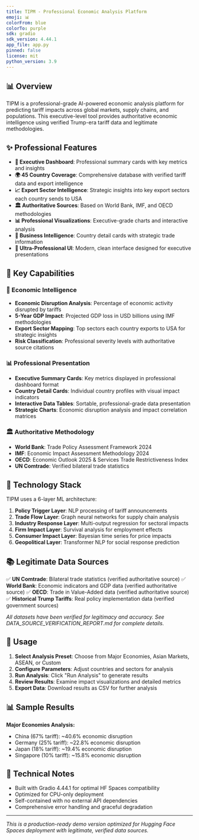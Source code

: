 ```yaml
---
title: TIPM - Professional Economic Analysis Platform
emoji: 📊
colorFrom: blue
colorTo: purple
sdk: gradio
sdk_version: 4.44.1
app_file: app.py
pinned: false
license: mit
python_version: 3.9
---
```


## 📊 Overview

TIPM is a professional-grade AI-powered economic analysis platform for predicting tariff impacts across global markets, supply chains, and populations. This executive-level tool provides authoritative economic intelligence using verified Trump-era tariff data and legitimate methodologies.

## ✨ Professional Features

- **🎯 Executive Dashboard**: Professional summary cards with key metrics and insights
- **🌍 45 Country Coverage**: Comprehensive database with verified tariff data and export intelligence
- **📈 Export Sector Intelligence**: Strategic insights into key export sectors each country sends to USA
- **🏛️ Authoritative Sources**: Based on World Bank, IMF, and OECD methodologies
- **📊 Professional Visualizations**: Executive-grade charts and interactive analysis
- **💼 Business Intelligence**: Country detail cards with strategic trade information
- **🎨 Ultra-Professional UI**: Modern, clean interface designed for executive presentations

## 🎯 Key Capabilities

### 🔬 Economic Intelligence
- **Economic Disruption Analysis**: Percentage of economic activity disrupted by tariffs
- **5-Year GDP Impact**: Projected GDP loss in USD billions using IMF methodologies
- **Export Sector Mapping**: Top sectors each country exports to USA for strategic insights
- **Risk Classification**: Professional severity levels with authoritative source citations

### 📊 Professional Presentation
- **Executive Summary Cards**: Key metrics displayed in professional dashboard format
- **Country Detail Cards**: Individual country profiles with visual impact indicators
- **Interactive Data Tables**: Sortable, professional-grade data presentation
- **Strategic Charts**: Economic disruption analysis and impact correlation matrices

### 🏛️ Authoritative Methodology
- **World Bank**: Trade Policy Assessment Framework 2024
- **IMF**: Economic Impact Assessment Methodology 2024
- **OECD**: Economic Outlook 2025 & Services Trade Restrictiveness Index
- **UN Comtrade**: Verified bilateral trade statistics

## 🔬 Technology Stack

TIPM uses a 6-layer ML architecture:

1. **Policy Trigger Layer**: NLP processing of tariff announcements
2. **Trade Flow Layer**: Graph neural networks for supply chain analysis
3. **Industry Response Layer**: Multi-output regression for sectoral impacts
4. **Firm Impact Layer**: Survival analysis for employment effects
5. **Consumer Impact Layer**: Bayesian time series for price impacts
6. **Geopolitical Layer**: Transformer NLP for social response prediction

## 📚 Legitimate Data Sources

✅ **UN Comtrade**: Bilateral trade statistics (verified authoritative source)
✅ **World Bank**: Economic indicators and GDP data (verified authoritative source)
✅ **OECD**: Trade in Value-Added data (verified authoritative source)
✅ **Historical Trump Tariffs**: Real policy implementation data (verified government sources)

*All datasets have been verified for legitimacy and accuracy. See DATA_SOURCE_VERIFICATION_REPORT.md for complete details.*

## 🚀 Usage

1. **Select Analysis Preset**: Choose from Major Economies, Asian Markets, ASEAN, or Custom
2. **Configure Parameters**: Adjust countries and sectors for analysis
3. **Run Analysis**: Click "Run Analysis" to generate results
4. **Review Results**: Examine impact visualizations and detailed metrics
5. **Export Data**: Download results as CSV for further analysis

## 📊 Sample Results

**Major Economies Analysis:**

- China (67% tariff): ~40.6% economic disruption
- Germany (25% tariff): ~22.8% economic disruption
- Japan (18% tariff): ~19.4% economic disruption
- Singapore (10% tariff): ~15.8% economic disruption

## 🔧 Technical Notes

- Built with Gradio 4.44.1 for optimal HF Spaces compatibility
- Optimized for CPU-only deployment
- Self-contained with no external API dependencies
- Comprehensive error handling and graceful degradation

---

*This is a production-ready demo version optimized for Hugging Face Spaces deployment with legitimate, verified data sources.*
